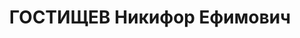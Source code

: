---
title: ГОСТИЩЕВ Никифор Ефимович
description: '1896 г.р., русский, член ВКП(б) с 1928, инструктор Дзержинского ОАХ
  ХВО.

  Арестован 15.11.1937. Приговор: 07.01.1938 - ВМН, расстрелян 08.01.1938, Харьков.

  Реабилитирован 11.07.1959'
---
